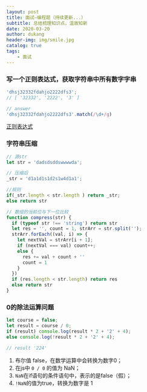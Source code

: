 ```yaml
---
layout: post
title: 面试—编程题（持续更新...）
subtitle: 总结梳理知识点，温故知新
date: 2020-03-20
author: dukang
header-img: img/smile.jpg
catalog: true
tags: 
    - 面试
---
```


### 写一个正则表达式，获取字符串中所有数字字串

```javascript
'dhsj32332fdahjo2222dfs3';
// [ '32332', '2222', '3' ]

// answer
'dhsj32332fdahjo2222dfs3'.match(/\d+/g)
```

[正则表达式](https://www.runoob.com/regexp/regexp-syntax.html)

### 字符串压缩

```javascript
// 源str
let str = 'dadsdsddswwwwda';

// 压缩后 
_str = 'd1a1d1s1d2s1w4d1a1';

//规则
if(_str.length < str.length ) return _str;
else return str
```

```javascript
// 数组的当前位与下一位比较
function compress(str) {
  if (typeof str !== 'string') return str
  let res = '', count = 1, strArr = str.split('');
  strArr.forEach((val, i) => {
    let nextVal = strArr[i + 1];
    if (nextVal === val) count++;
    else {
      res += val + count + ''
      count = 1
    }
  })
  if (res.length < str.length) return res
  else return str
}
```

### 0的除法运算问题

```javascript
let course = false;
let result = course / 0;
if (result) console.log(result * 2 + '2' + 4);
else console.log(!result * 2 + '2' + 4);

// result '224'
```

1. 布尔值 false，在数学运算中会转换为数字0；
2. 在js中 `0 / 0` 的值为 NaN；
3. `NaN`在if语句的条件语句中，表示的是false（假）；
4. `!NaN`的值为true，转换为数字是 1 

